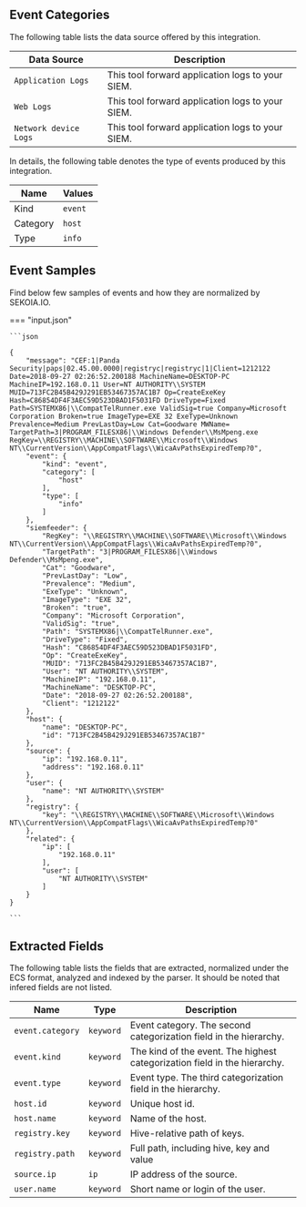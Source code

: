
## Event Categories


The following table lists the data source offered by this integration.

| Data Source | Description                          |
| ----------- | ------------------------------------ |
| `Application Logs` | This tool forward application logs to your SIEM. |
| `Web Logs` | This tool forward application logs to your SIEM. |
| `Network device Logs` | This tool forward application logs to your SIEM. |





In details, the following table denotes the type of events produced by this integration.

| Name | Values |
| ---- | ------ |
| Kind | `event` |
| Category | `host` |
| Type | `info` |




## Event Samples

Find below few samples of events and how they are normalized by SEKOIA.IO.


=== "input.json"

    ```json
	
    {
        "message": "CEF:1|Panda Security|paps|02.45.00.0000|registryc|registryc|1|Client=1212122 Date=2018-09-27 02:26:52.200188 MachineName=DESKTOP-PC MachineIP=192.168.0.11 User=NT AUTHORITY\\SYSTEM MUID=713FC2B45B429J291EB53467357AC1B7 Op=CreateExeKey Hash=C86854DF4F3AEC59D523DBAD1F5031FD DriveType=Fixed Path=SYSTEMX86|\\CompatTelRunner.exe ValidSig=true Company=Microsoft Corporation Broken=true ImageType=EXE 32 ExeType=Unknown Prevalence=Medium PrevLastDay=Low Cat=Goodware MWName= TargetPath=3|PROGRAM_FILESX86|\\Windows Defender\\MsMpeng.exe RegKey=\\REGISTRY\\MACHINE\\SOFTWARE\\Microsoft\\Windows NT\\CurrentVersion\\AppCompatFlags\\WicaAvPathsExpiredTemp?0",
        "event": {
            "kind": "event",
            "category": [
                "host"
            ],
            "type": [
                "info"
            ]
        },
        "siemfeeder": {
            "RegKey": "\\REGISTRY\\MACHINE\\SOFTWARE\\Microsoft\\Windows NT\\CurrentVersion\\AppCompatFlags\\WicaAvPathsExpiredTemp?0",
            "TargetPath": "3|PROGRAM_FILESX86|\\Windows Defender\\MsMpeng.exe",
            "Cat": "Goodware",
            "PrevLastDay": "Low",
            "Prevalence": "Medium",
            "ExeType": "Unknown",
            "ImageType": "EXE 32",
            "Broken": "true",
            "Company": "Microsoft Corporation",
            "ValidSig": "true",
            "Path": "SYSTEMX86|\\CompatTelRunner.exe",
            "DriveType": "Fixed",
            "Hash": "C86854DF4F3AEC59D523DBAD1F5031FD",
            "Op": "CreateExeKey",
            "MUID": "713FC2B45B429J291EB53467357AC1B7",
            "User": "NT AUTHORITY\\SYSTEM",
            "MachineIP": "192.168.0.11",
            "MachineName": "DESKTOP-PC",
            "Date": "2018-09-27 02:26:52.200188",
            "Client": "1212122"
        },
        "host": {
            "name": "DESKTOP-PC",
            "id": "713FC2B45B429J291EB53467357AC1B7"
        },
        "source": {
            "ip": "192.168.0.11",
            "address": "192.168.0.11"
        },
        "user": {
            "name": "NT AUTHORITY\\SYSTEM"
        },
        "registry": {
            "key": "\\REGISTRY\\MACHINE\\SOFTWARE\\Microsoft\\Windows NT\\CurrentVersion\\AppCompatFlags\\WicaAvPathsExpiredTemp?0"
        },
        "related": {
            "ip": [
                "192.168.0.11"
            ],
            "user": [
                "NT AUTHORITY\\SYSTEM"
            ]
        }
    }
    	
	```





## Extracted Fields

The following table lists the fields that are extracted, normalized under the ECS format, analyzed and indexed by the parser. It should be noted that infered fields are not listed.

| Name | Type | Description                |
| ---- | ---- | ---------------------------|
|`event.category` | `keyword` | Event category. The second categorization field in the hierarchy. |
|`event.kind` | `keyword` | The kind of the event. The highest categorization field in the hierarchy. |
|`event.type` | `keyword` | Event type. The third categorization field in the hierarchy. |
|`host.id` | `keyword` | Unique host id. |
|`host.name` | `keyword` | Name of the host. |
|`registry.key` | `keyword` | Hive-relative path of keys. |
|`registry.path` | `keyword` | Full path, including hive, key and value |
|`source.ip` | `ip` | IP address of the source. |
|`user.name` | `keyword` | Short name or login of the user. |

